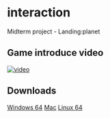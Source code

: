 # interaction
Midterm project - Landing:planet

## Game introduce video
[![video](https://i.imgur.com/AH52YAD.png)](https://youtu.be/sISmhfmjx60)

## Downloads
[Windows 64](https://minhaskamal.github.io/DownGit/#/home?url=https://github.com/alanhc/interaction/tree/master/windows64)
[Mac](https://minhaskamal.github.io/DownGit/#/home?url=https://github.com/alanhc/interaction/tree/master/macos)
[Linux 64](https://minhaskamal.github.io/DownGit/#/home?url=https://github.com/alanhc/interaction/tree/master/linux64)